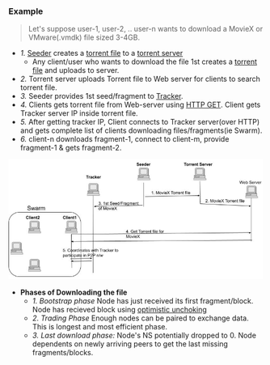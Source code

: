 ### Example
> Let's suppose user-1, user-2, .. user-n wants to download a MovieX or VMware(.vmdk) file sized 3-4GB.

- *1.* [Seeder](Terms.md) creates a [torrent file](Terms.md) to a [torrent server](Terms.md)
  - Any client/user who wants to download the file 1st creates a [torrent file](Terms.md) and uploads to server.
- *2.* Torrent server uploads Torrent file to Web server for clients to search torrent file.
- *3.* Seeder provides 1st seed/fragment to [Tracker](Terms.md).
- *4.* Clients gets torrent file from Web-server using [HTTP GET](/Networking/OSI-Layers/Layer5/Protocols/HTTP/). Client gets Tracker server IP inside torrent file.
- *5.* After getting tracker IP, Client connects to Tracker server(over HTTP) and gets complete list of clients downloading files/fragments(ie Swarm).
- *6.* client-n downloads fragment-1, connect to client-m, provide fragment-1 & gets fragment-2.

<img src=Bittorrent_Architecture1.jpg width=600 />

- **Phases of Downloading the file**
  - *1. Bootstrap phase* Node has just received its first fragment/block. Node has recieved block using [optimistic unchoking](/System-Design/Concepts/Terms)
  - *2. Trading Phase* Enough nodes can be paired to exchange data. This is longest and most efficient phase.
  - *3. Last download phase:* Node's NS potentially dropped to 0. Node dependents on newly arriving peers to get the last missing fragments/blocks.

